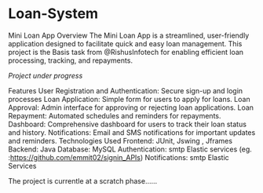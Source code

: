 # Loan-System

Mini Loan App
Overview
The Mini Loan App is a streamlined, user-friendly application designed to facilitate quick and easy loan management. This project is the Basis task from @RishusInfotech for enabling efficient loan processing, tracking, and repayments.

*Project under progress*

Features
User Registration and Authentication: Secure sign-up and login processes 
Loan Application: Simple form for users to apply for loans.
Loan Approval: Admin interface for approving or rejecting loan applications.
Loan Repayment: Automated schedules and reminders for repayments.
Dashboard: Comprehensive dashboard for users to track their loan status and history.
Notifications: Email and SMS notifications for important updates and reminders.
Technologies Used
Frontend: JUnit, Jswing , Jframes
Backend: Java
Database: MySQL
Authentication: smtp Elastic services (eg. :https://github.com/emmit02/signin_APIs)
Notifications: smtp Elastic Services


The project is currentle at a scratch phase......
